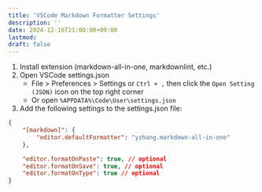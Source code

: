 ```yaml
---
title: 'VSCode Markdown Formatter Settings'
description: ''
date: 2024-12-16T21:00:00+09:00
lastmod: 
draft: false
---
```


1. Install extension (markdown-all-in-one, markdownlint, etc.)
2. Open VSCode settings.json
   - File > Preferences > Settings or `Ctrl + ,` then click the `Open Setting (JSON)` icon on the top right corner
   - Or open `%APPDATA%\Code\User\settings.json`
3. Add the following settings to the settings.json file:

```json
{
    "[markdown]": {
        "editor.defaultFormatter": "yzhang.markdown-all-in-one"
    },

    "editor.formatOnPaste": true, // optional
    "editor.formatOnSave": true, // optional
    "editor.formatOnType": true // optional
}
```
